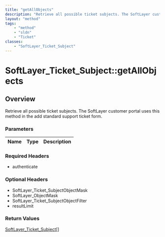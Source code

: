 ```yaml
---
title: "getAllObjects"
description: "Retrieve all possible ticket subjects. The SoftLayer customer portal uses this method in the add standard support ticket... "
layout: "method"
tags:
    - "method"
    - "sldn"
    - "Ticket"
classes:
    - "SoftLayer_Ticket_Subject"
---
```

# SoftLayer_Ticket_Subject::getAllObjects
## Overview 
Retrieve all possible ticket subjects. The SoftLayer customer portal uses this method in the add standard support ticket form.

### Parameters 
|Name | Type | Description |
| --- | --- | --- |


### Required Headers
* authenticate

### Optional Headers
* SoftLayer_Ticket_SubjectObjectMask
* SoftLayer_ObjectMask
* SoftLayer_Ticket_SubjectObjectFilter
* resultLimit

### Return Values
<a href='/reference/datatypes/SoftLayer_Ticket_Subject'>SoftLayer_Ticket_Subject[] </a>
